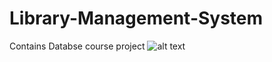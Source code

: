 # Library-Management-System
Contains Databse course project
![alt text](https://raw.githubusercontent.com/RohithYogi/Library-Management-System/UML.png)
